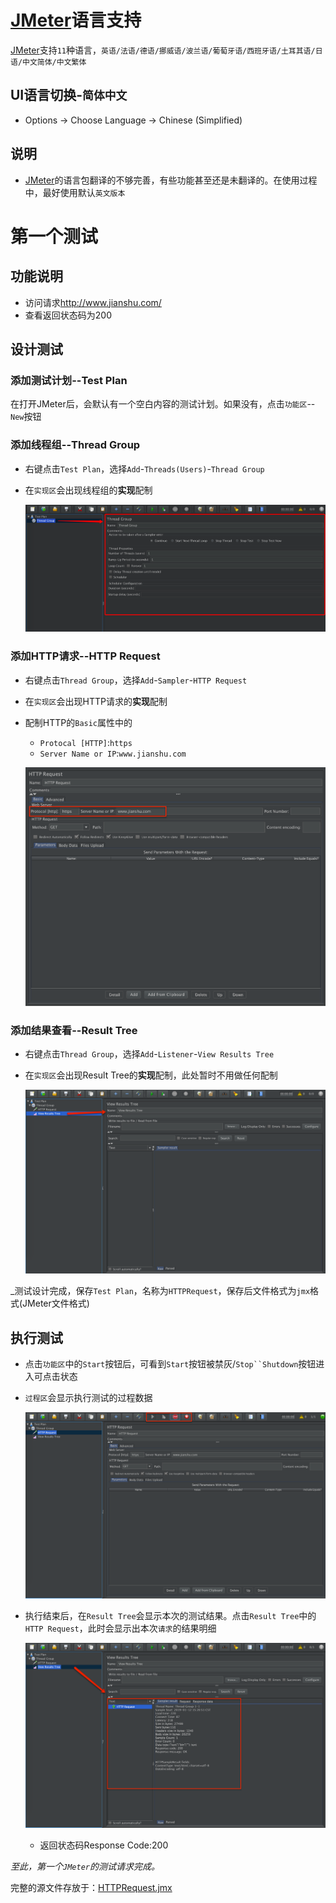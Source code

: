 # [JMeter](http://jmeter.apache.org/)语言支持

[JMeter](http://jmeter.apache.org/)支持`11`种语言，`英语/法语/德语/挪威语/波兰语/葡萄牙语/西班牙语/土耳其语/日语/中文简体/中文繁体`

## UI语言切换-`简体中文`

- Options -> Choose Language -> Chinese (Simplified)

## 说明

- [JMeter](http://jmeter.apache.org/)的语言包翻译的不够完善，有些功能甚至还是未翻译的。在使用过程中，最好使用默认`英文版本`

# 第一个测试

## 功能说明

- 访问请求<http://www.jianshu.com/>
- 查看返回状态码为200

## 设计测试

### 添加测试计划--Test Plan

在打开JMeter后，会默认有一个空白内容的测试计划。如果没有，点击`功能区`--`New`按钮

### 添加线程组--Thread Group

- 右键点击`Test Plan`，选择`Add`-`Threads(Users)`-`Thread Group`

- 在`实现区`会出现线程组的**实现**配制

  ![线程组配制](../img/chapter1/ThreadGroup-Config.png)

### 添加HTTP请求--HTTP Request

- 右键点击`Thread Group`，选择`Add`-`Sampler`-`HTTP Request`

- 在`实现区`会出现HTTP请求的**实现**配制

- 配制HTTP的`Basic`属性中的
    - `Protocal [HTTP]`:`https`
    - `Server Name or IP`:`www.jianshu.com`

  ![](../img/chapter1/HttpRequest-Config.png)

### 添加结果查看--Result Tree

- 右键点击`Thread Group`，选择`Add`-`Listener`-`View Results Tree` 

- 在`实现区`会出现Result Tree的**实现**配制，此处暂时不用做任何配制

  ![](../img/chapter1/ResultTree-Config.png)

_测试设计完成，保存`Test Plan`，名称为`HTTPRequest`，保存后文件格式为`jmx`格式(JMeter文件格式)

## 执行测试

- 点击`功能区`中的`Start`按钮后，可看到`Start`按钮被禁灰/`Stop``Shutdown`按钮进入可点击状态
- `过程区`会显示执行测试的过程数据

  ![](../img/chapter1/ExecuteProgress.png)

- 执行结束后，在`Result Tree`会显示本次的测试结果。点击`Result Tree`中的`HTTP Request`，此时会显示出本次`请求`的结果明细

  ![](../img/chapter1/ResultTree-Result.png)

  - 返回状态码Response Code:200

_至此，第一个`JMeter`的测试请求完成。_

完整的源文件存放于：[HTTPRequest.jmx](../src/chapter1/HTTPRequest.jmx)
